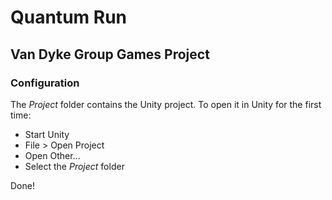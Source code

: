 # Quantum Run## Van Dyke Group Games Project### ConfigurationThe *Project* folder contains the Unity project. To open it in Unity for the first time:- Start Unity- File > Open Project- Open Other...- Select the *Project* folderDone!